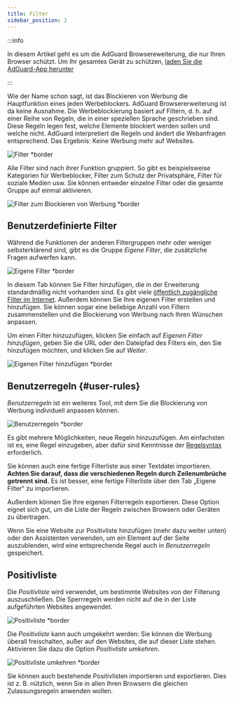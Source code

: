 ```yaml
---
title: Filter
sidebar_position: 2
---
```


:::info

In diesem Artikel geht es um die AdGuard Browsereweiterung, die nur Ihren Browser schützt. Um Ihr gesamtes Gerät zu schützen, [laden Sie die AdGuard-App herunter](https://agrd.io/download-kb-adblock)

:::

Wie der Name schon sagt, ist das Blockieren von Werbung die Hauptfunktion eines jeden Werbeblockers. AdGuard Browsererweiterung ist da keine Ausnahme. Die Werbeblockierung basiert auf Filtern, d. h. auf einer Reihe von Regeln, die in einer speziellen Sprache geschrieben sind. Diese Regeln legen fest, welche Elemente blockiert werden sollen und welche nicht. AdGuard interpretiert die Regeln und ändert die Webanfragen entsprechend. Das Ergebnis: Keine Werbung mehr auf Websites.

![Filter \*border](https://cdn.adtidy.org/content/Kb/ad_blocker/browser_extension/ad_blocker_browser_extension_filters.png)

Alle Filter sind nach ihrer Funktion gruppiert. So gibt es beispielsweise Kategorien für Werbeblocker, Filter zum Schutz der Privatsphäre, Filter für soziale Medien usw. Sie können entweder einzelne Filter oder die gesamte Gruppe auf einmal aktivieren.

![Filter zum Blockieren von Werbung \*border](https://cdn.adtidy.org/content/Kb/ad_blocker/browser_extension/ad_blocker_browser_extension_filters1.png)

## Benutzerdefinierte Filter

Während die Funktionen der anderen Filtergruppen mehr oder weniger selbsterklärend sind, gibt es die Gruppe _Eigene Filter_, die zusätzliche Fragen aufwerfen kann.

![Eigene Filter \*border](https://cdn.adtidy.org/content/Kb/ad_blocker/browser_extension/ad_blocker_browser_extension_custom_filters.png)

In diesem Tab können Sie Filter hinzufügen, die in der Erweiterung standardmäßig nicht vorhanden sind. Es gibt viele [öffentlich zugängliche Filter im Internet](https://filterlists.com). Außerdem können Sie Ihre eigenen Filter erstellen und hinzufügen. Sie können sogar eine beliebige Anzahl von Filtern zusammenstellen und die Blockierung von Werbung nach Ihren Wünschen anpassen.

Um einen Filter hinzuzufügen, klicken Sie einfach auf _Eigenen Filter hinzufügen_, geben Sie die URL oder den Dateipfad des Filters ein, den Sie hinzufügen möchten, und klicken Sie auf _Weiter_.

![Eigenen Filter hinzufügen \*border](https://cdn.adtidy.org/content/Kb/ad_blocker/browser_extension/ad_blocker_browser_extension_custom_filters1.png)

## Benutzerregeln {#user-rules}

_Benutzerregeln_ ist ein weiteres Tool, mit dem Sie die Blockierung von Werbung individuell anpassen können.

![Benutzerregeln \*border](https://cdn.adtidy.org/content/Kb/ad_blocker/browser_extension/ad_blocker_browser_extension_user_rules.png)

Es gibt mehrere Möglichkeiten, neue Regeln hinzuzufügen. Am einfachsten ist es, eine Regel einzugeben, aber dafür sind Kenntnisse der [Regelsyntax](/general/ad-filtering/create-own-filters) erforderlich.

Sie können auch eine fertige Filterliste aus einer Textdatei importieren. **Achten Sie darauf, dass die verschiedenen Regeln durch Zeilenumbrüche getrennt sind.** Es ist besser, eine fertige Filterliste über den Tab „Eigene Filter“ zu importieren.

Außerdem können Sie Ihre eigenen Filterregeln exportieren. Diese Option eignet sich gut, um die Liste der Regeln zwischen Browsern oder Geräten zu übertragen.

Wenn Sie eine Website zur Positivliste hinzufügen (mehr dazu weiter unten) oder den Assistenten verwenden, um ein Element auf der Seite auszublenden, wird eine entsprechende Regel auch in _Benutzerregeln_ gespeichert.

## Positivliste

Die _Positivliste_ wird verwendet, um bestimmte Websites von der Filterung auszuschließen. Die Sperrregeln werden nicht auf die in der Liste aufgeführten Websites angewendet.

![Positivliste \*border](https://cdn.adtidy.org/content/Kb/ad_blocker/browser_extension/ad_blocker_browser_extension_allowlist.png)

Die _Positivliste_ kann auch umgekehrt werden: Sie können die Werbung überall freischalten, außer auf den Websites, die auf dieser Liste stehen. Aktivieren Sie dazu die Option _Positivliste umkehren_.

![Positivliste umkehren \*border](https://cdn.adtidy.org/content/Kb/ad_blocker/browser_extension/ad_blocker_browser_extension_allowlist1.png)

Sie können auch bestehende Positivlisten importieren und exportieren. Dies ist z. B. nützlich, wenn Sie in allen Ihren Browsern die gleichen Zulassungsregeln anwenden wollen.

